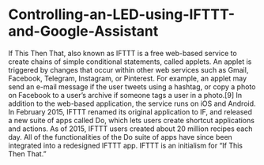 # Controlling-an-LED-using-IFTTT-and-Google-Assistant
If This Then That, also known as IFTTT  is a free web-based service to create chains of simple conditional statements, called applets.  An applet is triggered by changes that occur within other web services such as Gmail, Facebook, Telegram, Instagram, or Pinterest.  For example, an applet may send an e-mail message if the user tweets using a hashtag, or copy a photo on Facebook to a user’s archive if someone tags a user in a photo.[9]  In addition to the web-based application, the service runs on iOS and Android. In February 2015, IFTTT renamed its original application to IF, and released a new suite of apps called Do, which lets users create shortcut applications and actions. As of 2015, IFTTT users created about 20 million recipes each day. All of the functionalities of the Do suite of apps have since been integrated into a redesigned IFTTT app.  IFTTT is an initialism for “If This Then That.”
